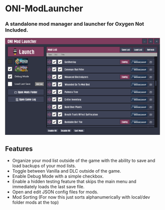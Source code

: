 # ONI-ModLauncher
### A standalone mod manager and launcher for Oxygen Not Included.

<img src="doc/Screenshot.png"/>

## Features
- Organize your mod list outside of the game with the ability to save and load backups of your mod lists.
- Toggle between Vanilla and DLC outside of the game.
- Enable Debug Mode with a simple checkbox.
- Enable a hidden testing feature that skips the main menu and immediately loads the last save file.
- Open and edit JSON config files for mods.
- Mod Sorting (For now this just sorts alphanumerically with local/dev folder mods at the top)
